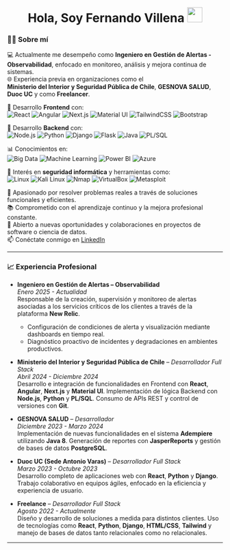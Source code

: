 <h1 align="center">Hola, Soy Fernando Villena <img src="https://media.giphy.com/media/hvRJCLFzcasrR4ia7z/giphy.gif" width="35"></h1>

### 👨‍💻 Sobre mí

💻 Actualmente me desempeño como **Ingeniero en Gestión de Alertas - Observabilidad**, enfocado en monitoreo, análisis y mejora continua de sistemas.  
🌐 Experiencia previa en organizaciones como el  
**Ministerio del Interior y Seguridad Pública de Chile**, **GESNOVA SALUD**, **Duoc UC** y como **Freelancer**.

🚀 Desarrollo **Frontend** con:  
![React](https://img.shields.io/badge/React-61DAFB?logo=react&logoColor=black)
![Angular](https://img.shields.io/badge/Angular-DD0031?logo=angular&logoColor=white)
![Next.js](https://img.shields.io/badge/Next.js-000000?logo=next.js&logoColor=white)
![Material UI](https://img.shields.io/badge/Material--UI-0081CB?logo=mui&logoColor=white)
![TailwindCSS](https://img.shields.io/badge/Tailwind_CSS-06B6D4?logo=tailwind-css&logoColor=white)
![Bootstrap](https://img.shields.io/badge/Bootstrap-7952B3?logo=bootstrap&logoColor=white)

🧠 Desarrollo **Backend** con:  
![Node.js](https://img.shields.io/badge/Node.js-339933?logo=nodedotjs&logoColor=white)
![Python](https://img.shields.io/badge/Python-3776AB?logo=python&logoColor=white)
![Django](https://img.shields.io/badge/Django-092E20?logo=django&logoColor=white)
![Flask](https://img.shields.io/badge/Flask-000000?logo=flask&logoColor=white)
![Java](https://img.shields.io/badge/Java-007396?logo=java&logoColor=white)
![PL/SQL](https://img.shields.io/badge/PL%2FSQL-F80000?logo=oracle&logoColor=white)

📊 Conocimientos en:  
![Big Data](https://img.shields.io/badge/Big%20Data-FF6F00?logo=apache-hadoop&logoColor=white)
![Machine Learning](https://img.shields.io/badge/Machine%20Learning-0A9396?logo=scikitlearn&logoColor=white)
![Power BI](https://img.shields.io/badge/Power%20BI-F2C811?logo=power-bi&logoColor=black)
![Azure](https://img.shields.io/badge/Azure-0078D4?logo=microsoft-azure&logoColor=white)

🔐 Interés en **seguridad informática** y herramientas como:  
![Linux](https://img.shields.io/badge/Linux-FCC624?logo=linux&logoColor=black)
![Kali Linux](https://img.shields.io/badge/Kali%20Linux-557C94?logo=kalilinux&logoColor=white)
![Nmap](https://img.shields.io/badge/Nmap-214478?logo=data&logoColor=white)
![VirtualBox](https://img.shields.io/badge/VirtualBox-183A61?logo=virtualbox&logoColor=white)
![Metasploit](https://img.shields.io/badge/Metasploit-004880?logo=metasploit&logoColor=white)

🧩 Apasionado por resolver problemas reales a través de soluciones funcionales y eficientes.  
📚 Comprometido con el aprendizaje continuo y la mejora profesional constante.  
👀 Abierto a nuevas oportunidades y colaboraciones en proyectos de software o ciencia de datos.  
📫 Conéctate conmigo en [LinkedIn](https://www.linkedin.com/in/fernando-villena-ortega-2a899b1ba/)

---

### 📈 Experiencia Profesional

- **Ingeniero en Gestión de Alertas – Observabilidad**  
  *Enero 2025 - Actualidad*  
  Responsable de la creación, supervisión y monitoreo de alertas asociadas a los servicios críticos de los clientes a través de la plataforma **New Relic**.  
  - Configuración de condiciones de alerta y visualización mediante dashboards en tiempo real.  
  - Diagnóstico proactivo de incidentes y degradaciones en ambientes productivos.  

- **Ministerio del Interior y Seguridad Pública de Chile** – *Desarrollador Full Stack*  
  *Abril 2024 - Diciembre 2024*  
  Desarrollo e integración de funcionalidades en Frontend con **React**, **Angular**, **Next.js** y **Material UI**. Implementación de lógica Backend con **Node.js**, **Python** y **PL/SQL**. Consumo de APIs REST y control de versiones con **Git**.

- **GESNOVA SALUD** – *Desarrollador*  
  *Diciembre 2023 - Marzo 2024*  
  Implementación de nuevas funcionalidades en el sistema **Adempiere** utilizando **Java 8**. Generación de reportes con **JasperReports** y gestión de bases de datos **PostgreSQL**.

- **Duoc UC (Sede Antonio Varas)** – *Desarrollador Full Stack*  
  *Marzo 2023 - Octubre 2023*  
  Desarrollo completo de aplicaciones web con **React**, **Python** y **Django**. Trabajo colaborativo en equipos ágiles, enfocado en la eficiencia y experiencia de usuario.

- **Freelance** – *Desarrollador Full Stack*  
  *Agosto 2022 - Actualmente*  
  Diseño y desarrollo de soluciones a medida para distintos clientes. Uso de tecnologías como **React**, **Python**, **Django**, **HTML/CSS**, **Tailwind** y manejo de bases de datos tanto relacionales como no relacionales.

---
